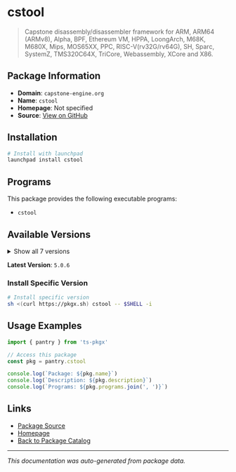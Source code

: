 # cstool

> Capstone disassembly/disassembler framework for ARM, ARM64 (ARMv8), Alpha, BPF, Ethereum VM, HPPA, LoongArch, M68K, M680X, Mips, MOS65XX, PPC, RISC-V(rv32G/rv64G), SH, Sparc, SystemZ, TMS320C64X, TriCore, Webassembly, XCore and X86.

## Package Information

- **Domain**: `capstone-engine.org`
- **Name**: `cstool`
- **Homepage**: Not specified
- **Source**: [View on GitHub](https://github.com/pkgxdev/pantry/tree/main/projects/capstone-engine.org/package.yml)

## Installation

```bash
# Install with launchpad
launchpad install cstool
```

## Programs

This package provides the following executable programs:

- `cstool`

## Available Versions

<details>
<summary>Show all 7 versions</summary>

- `5.0.6`, `5.0.5`, `5.0.3`, `5.0.2`, `5.0.1`
- `5.0.0`, `4.0.2`

</details>

**Latest Version**: `5.0.6`

### Install Specific Version

```bash
# Install specific version
sh <(curl https://pkgx.sh) cstool -- $SHELL -i
```

## Usage Examples

```typescript
import { pantry } from 'ts-pkgx'

// Access this package
const pkg = pantry.cstool

console.log(`Package: ${pkg.name}`)
console.log(`Description: ${pkg.description}`)
console.log(`Programs: ${pkg.programs.join(', ')}`)
```

## Links

- [Package Source](https://github.com/pkgxdev/pantry/tree/main/projects/capstone-engine.org/package.yml)
- [Homepage](#)
- [Back to Package Catalog](../../package-catalog.md)

---

*This documentation was auto-generated from package data.*
